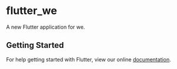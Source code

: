 # flutter_we

A new Flutter application for we.

## Getting Started

For help getting started with Flutter, view our online
[documentation](https://flutter.io/).

